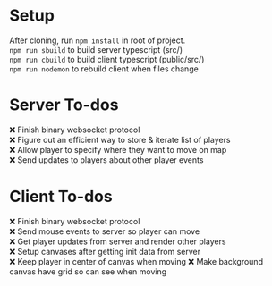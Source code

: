 # Setup

After cloning, run `npm install` in root of project.  
`npm run sbuild` to build server typescript (src/)  
`npm run cbuild` to build client typescript (public/src/)  
`npm run nodemon` to rebuild client when files change  

# Server To-dos

❌ Finish binary websocket protocol  
❌ Figure out an efficient way to store & iterate list of players  
❌ Allow player to specify where they want to move on map  
❌ Send updates to players about other player events  

# Client To-dos

❌ Finish binary websocket protocol  
❌ Send mouse events to server so player can move  
❌ Get player updates from server and render other players  
❌ Setup canvases after getting init data from server  
❌ Keep player in center of canvas when moving
❌ Make background canvas have grid so can see when moving